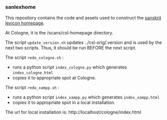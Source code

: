 ### sanlexhome

This repository contains the code and assets used to construct the 
[sanskrit lexicon homepage](http://www.sanskrit-lexicon.uni-koeln.de/index.html).

At Cologne, it is the /scans/csl-homepage directory.

The script `update_version.sh` updates ../csl-orig/.version and
 is used by the next two scripts.
Thus, it should be run BEFORE the next script.

The script `redo_cologne.sh` :
* runs a python script `index_cologne.py` which generates `index_cologne.html`
* copies it to appropriate spot at Cologne.

The script `redo_xampp.sh` :
* runs a python script `index_xampp.py` which generates `index_xampp.html`
* copies it to appropriate spot in a local installation.

The url for local installation is:
 http://localhost/cologne/index.html

